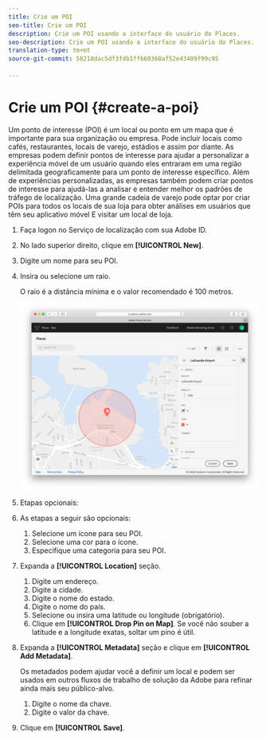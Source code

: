 ```yaml
---
title: Crie um POI
seo-title: Crie um POI
description: Crie um POI usando a interface do usuário do Places.
seo-description: Crie um POI usando a interface do usuário do Places.
translation-type: tm+mt
source-git-commit: 58218dac5df3fdb1ff660368af52e43409f99c95

---
```



# Crie um POI {#create-a-poi}

Um ponto de interesse (POI) é um local ou ponto em um mapa que é importante para sua organização ou empresa. Pode incluir locais como cafés, restaurantes, locais de varejo, estádios e assim por diante. As empresas podem definir pontos de interesse para ajudar a personalizar a experiência móvel de um usuário quando eles entraram em uma região delimitada geograficamente para um ponto de interesse específico. Além de experiências personalizadas, as empresas também podem criar pontos de interesse para ajudá-las a analisar e entender melhor os padrões de tráfego de localização. Uma grande cadeia de varejo pode optar por criar POIs para todos os locais de sua loja para obter análises em usuários que têm seu aplicativo móvel E visitar um local de loja.

1. Faça logon no Serviço de localização com sua Adobe ID.
1. No lado superior direito, clique em **[!UICONTROL New]**.
1. Digite um nome para seu POI.
1. Insira ou selecione um raio.

   O raio é a distância mínima e o valor recomendado é 100 metros.

   ![definir um POI](/help/assets/define_poi.png)

1. Etapas opcionais:
1. As etapas a seguir são opcionais:

   1.  Selecione um ícone para seu POI.
   1.  Selecione uma cor para o ícone.
   1.  Especifique uma categoria para seu POI.

1. Expanda a **[!UICONTROL Location]** seção.

   1.  Digite um endereço.
   1.  Digite a cidade.
   1.  Digite o nome do estado.
   1.  Digite o nome do país.
   1. Selecione ou insira uma latitude ou longitude (obrigatório).
   1. Clique em **[!UICONTROL Drop Pin on Map]**.
   Se você não souber a latitude e a longitude exatas, soltar um pino é útil.

1. Expanda a **[!UICONTROL Metadata]** seção e clique em **[!UICONTROL Add Metadata]**.

   Os metadados podem ajudar você a definir um local e podem ser usados em outros fluxos de trabalho de solução da Adobe para refinar ainda mais seu público-alvo.

   1.  Digite o nome da chave.
   1.  Digite o valor da chave.

1. Clique em **[!UICONTROL  Save]**.
